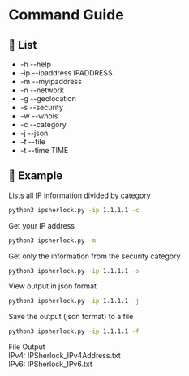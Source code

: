 # Command Guide

## 📜 List

 - -h --help
 - -ip --ipaddress IPADDRESS
 - -m --myipaddress
 - -n --network
 - -g --geolocation
 - -s --security
 - -w --whois
 - -c --category
 - -j --json
 - -f --file
 - -t --time TIME

## 🫧 Example
Lists all IP information divided by category
```bash
python3 ipsherlock.py -ip 1.1.1.1 -c
```
Get your IP address
```bash
python3 ipsherlock.py -m
```
Get only the information from the security category
```bash
python3 ipsherlock.py -ip 1.1.1.1 -s
```
View output in json format
```bash
python3 ipsherlock.py -ip 1.1.1.1 -j
```
Save the output (json format) to a file
```bash
python3 ipsherlock.py -ip 1.1.1.1 -f
```
File Output <br> IPv4: IPSherlock_IPv4Address.txt <br> IPv6: IPSherlock_IPv6.txt
